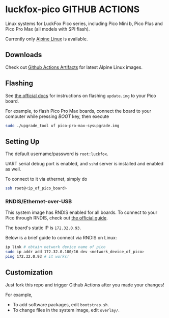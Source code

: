 # luckfox-pico GITHUB ACTIONS

Linux systems for LuckFox Pico series, including
Pico Mini b, Pico Plus and Pico Pro Max (all models with SPI flash).

Currently only [Alpine Linux](https://alpinelinux.org/) is available.

## Downloads

Check out
[Github Actions Artifacts](https://github.com/soyflourbread/luckfox-pico/actions/workflows/main.yml)
for latest Alpine Linux images.

## Flashing

See
[the official docs](https://wiki.luckfox.com/Luckfox-Pico/Linux-MacOS-Burn-Image)
for instructions on flashing `update.img` to your Pico board.

For example, to flash Pico Pro Max boards,
connect the board to your computer while pressing _BOOT_ key, then execute
```bash
sudo ./upgrade_tool uf pico-pro-max-sysupgrade.img
```

## Setting Up

The default username/password is `root:luckfox`.

UART serial debug port is enabled,
and `sshd` server is installed and enabled as well.

To connect to it via ethernet, simply do
```bash
ssh root@<ip_of_pico_board>
```

### RNDIS/Ethernet-over-USB

This system image has RNDIS enabled for all boards.
To connect to your Pico through RNDIS,
check out [the official guide](https://wiki.luckfox.com/Luckfox-Pico/SSH-Telnet-Login/).

The board's static IP is `172.32.0.93`.

Below is a brief guide to connect via RNDIS on Linux:
```bash
ip link # obtain network device name of pico
sudo ip addr add 172.32.0.100/16 dev <network_device_of_pico>
ping 172.32.0.93 # it works!
```

## Customization

Just fork this repo and trigger Github Actions after you made your changes!

For example,
* To add software packages, edit `bootstrap.sh`.
* To change files in the system image, edit `overlay/`.
